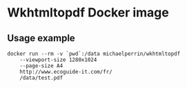# Wkhtmltopdf Docker image

## Usage example

    docker run --rm -v `pwd`:/data michaelperrin/wkhtmltopdf
        --viewport-size 1280x1024
        --page-size A4
        http://www.ecoguide-it.com/fr/
        /data/test.pdf
